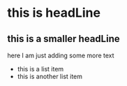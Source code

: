 # this is headLine

## this is a smaller headLine

here I am just adding some more text

* this is a list item
* this is another list item
